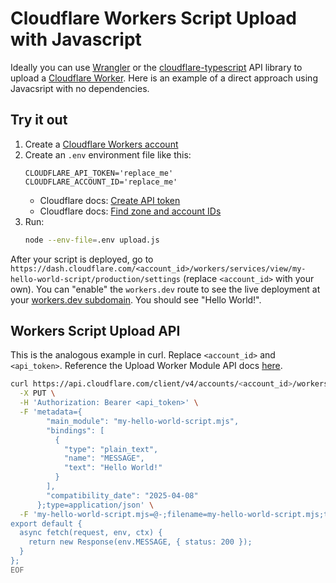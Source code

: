 # Cloudflare Workers Script Upload with Javascript

Ideally you can use [Wrangler](https://developers.cloudflare.com/workers/wrangler/) or the [cloudflare-typescript](https://github.com/cloudflare/cloudflare-typescript) API library to upload a [Cloudflare Worker](https://workers.cloudflare.com/). Here is an example of a direct approach using Javacsript with no dependencies.

## Try it out

1. Create a [Cloudflare Workers account](https://dash.cloudflare.com/sign-up/workers)
2. Create an `.env` environment file like this:
   ```
   CLOUDFLARE_API_TOKEN='replace_me'
   CLOUDFLARE_ACCOUNT_ID='replace_me'
   ```
   - Cloudflare docs: [Create API token](https://developers.cloudflare.com/fundamentals/api/get-started/create-token/)
   - Cloudflare docs: [Find zone and account IDs](https://developers.cloudflare.com/fundamentals/setup/find-account-and-zone-ids/)
3. Run:
   ```bash
   node --env-file=.env upload.js
   ```

After your script is deployed, go to `https://dash.cloudflare.com/<account_id>/workers/services/view/my-hello-world-script/production/settings` (replace `<account_id>` with your own). You can "enable" the `workers.dev` route to see the live deployment at your [workers.dev subdomain](https://developers.cloudflare.com/workers/configuration/routing/workers-dev/). You should see "Hello World!".

## Workers Script Upload API

This is the analogous example in curl. Replace `<account_id>` and `<api_token>`. Reference the Upload Worker Module API docs [here](https://developers.cloudflare.com/api/resources/workers/subresources/scripts/methods/update/).

```bash
curl https://api.cloudflare.com/client/v4/accounts/<account_id>/workers/scripts/my-hello-world-script \
  -X PUT \
  -H 'Authorization: Bearer <api_token>' \
  -F 'metadata={
        "main_module": "my-hello-world-script.mjs",
        "bindings": [
          {
            "type": "plain_text",
            "name": "MESSAGE",
            "text": "Hello World!"
          }
        ],
        "compatibility_date": "2025-04-08"
      };type=application/json' \
  -F 'my-hello-world-script.mjs=@-;filename=my-hello-world-script.mjs;type=application/javascript+module' <<EOF
export default {
  async fetch(request, env, ctx) {
    return new Response(env.MESSAGE, { status: 200 });
  }
};
EOF
```
